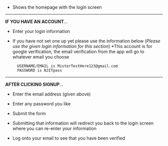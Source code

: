 * Shows the homepage with the login screen

---

**IF YOU HAVE AN ACCOUNT**...
* Enter your login information
* If you have not set one up yet please use the information below
(_Please use the given login information for this section_)
*This account is for google verification, the email verification from the app will go to whatever email you choose

        USERNAME/EMAIL is MisterTestHere123@gmail.com
        PASSWORD is NJITpass
        
---

**AFTER CLICKING SIGNUP**...

* Enter the email address (given above)
* Enter any password you like

* Submit the form

* Submitting that information will redirect you back to the login screen where you can re-enter your information

* Log onto your email to see that you have been verified
